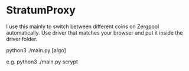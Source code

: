 # StratumProxy
I use this mainly to switch between different coins on Zergpool automatically. Use driver that matches your browser and put it inside the driver folder.

python3 ./main.py [algo]

e.g. python3 ./main.py scrypt
